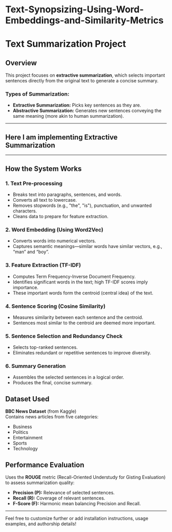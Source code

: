 # Text-Synopsizing-Using-Word-Embeddings-and-Similarity-Metrics
# Text Summarization Project  

## Overview  
This project focuses on **extractive summarization**, which selects important sentences directly from the original text to generate a concise summary.  

### Types of Summarization:  
- **Extractive Summarization:** Picks key sentences as they are.  
- **Abstractive Summarization:** Generates new sentences conveying the same meaning (more akin to human summarization).  
------------------------------------------------------
## Here I am implementing Extractive Summarization
------------------------------------------------------
## How the System Works  

### 1. Text Pre-processing  
- Breaks text into paragraphs, sentences, and words.  
- Converts all text to lowercase.  
- Removes stopwords (e.g., "the", "is"), punctuation, and unwanted characters.  
- Cleans data to prepare for feature extraction.  

### 2. Word Embedding (Using Word2Vec)  
- Converts words into numerical vectors.  
- Captures semantic meanings—similar words have similar vectors, e.g., “man” and “boy”.  

### 3. Feature Extraction (TF-IDF)  
- Computes Term Frequency-Inverse Document Frequency.  
- Identifies significant words in the text; high TF-IDF scores imply importance.  
- These important words form the centroid (central idea) of the text.  

### 4. Sentence Scoring (Cosine Similarity)  
- Measures similarity between each sentence and the centroid.  
- Sentences most similar to the centroid are deemed more important.  

### 5. Sentence Selection and Redundancy Check  
- Selects top-ranked sentences.  
- Eliminates redundant or repetitive sentences to improve diversity.  

### 6. Summary Generation  
- Assembles the selected sentences in a logical order.  
- Produces the final, concise summary.  

## Dataset Used  
**BBC News Dataset** (from Kaggle)  
Contains news articles from five categories:  
- Business  
- Politics  
- Entertainment  
- Sports  
- Technology  

## Performance Evaluation  
Uses the **ROUGE** metric (Recall-Oriented Understudy for Gisting Evaluation) to assess summarization quality:  
- **Precision (P):** Relevance of selected sentences.  
- **Recall (R):** Coverage of relevant sentences.  
- **F-Score (F):** Harmonic mean balancing Precision and Recall.  

---  

Feel free to customize further or add installation instructions, usage examples, and authorship details!  
